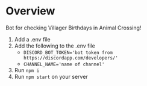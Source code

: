 # Overview

Bot for checking Villager Birthdays in Animal Crossing!

1. Add a .env file
2. Add the following to the .env file
    - `DISCORD_BOT_TOKEN='bot token from https://discordapp.com/developers/'`
    - `CHANNEL_NAME='name of channel'`
3. Run `npm i`
4. Run `npm start` on your server
